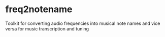 # freq2notename
Toolkit for converting audio frequencies into musical note names and vice versa for music transcription and tuning

